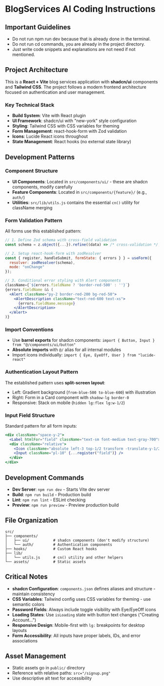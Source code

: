 # BlogServices AI Coding Instructions

## Important Guidelines
- Do not run npm run dev because that is already done in the terminal.
- Do not run cd commands, you are already in the project directory.
- Just write code snippets and explanations are not need if not mentioned.
## Project Architecture

This is a **React + Vite** blog services application with **shadcn/ui** components and **Tailwind CSS**. The project follows a modern frontend architecture focused on authentication and user management.

### Key Technical Stack
- **Build System**: Vite with React plugin
- **UI Framework**: shadcn/ui with "new-york" style configuration
- **Styling**: Tailwind CSS with CSS variables for theming
- **Form Management**: react-hook-form with Zod validation
- **Icons**: Lucide React icons throughout
- **State Management**: React hooks (no external state library)

## Development Patterns

### Component Structure
- **UI Components**: Located in `src/components/ui/` - these are shadcn components, modify carefully
- **Feature Components**: Located in `src/components/{feature}/` (e.g., `auth/`)
- **Utilities**: `src/lib/utils.js` contains the essential `cn()` utility for className merging

### Form Validation Pattern
All forms use this established pattern:
```jsx
// 1. Define Zod schema with cross-field validation
const schema = z.object({...}).refine((data) => /* cross-validation */, { message, path });

// 2. Setup react-hook-form with zodResolver
const { register, handleSubmit, formState: { errors } } = useForm({
  resolver: zodResolver(schema),
  mode: "onChange"
});

// 3. Conditional error styling with Alert components
className={`${errors.fieldName ? 'border-red-500' : ''}`}
{errors.fieldName && (
  <Alert className="py-2 border-red-200 bg-red-50">
    <AlertDescription className="text-red-600 text-xs">
      {errors.fieldName.message}
    </AlertDescription>
  </Alert>
)}
```

### Import Conventions
- Use **barrel exports** for shadcn components: `import { Button, Input } from "@/components/ui/button"`
- **Absolute imports** with `@/` alias for all internal modules
- Import icons individually: `import { Eye, EyeOff, User } from "lucide-react"`

### Authentication Layout Pattern
The established pattern uses **split-screen layout**:
- Left: Gradient background (`from-blue-500 to-blue-600`) with illustration
- Right: Form in a Card component with `shadow-lg border-0`
- Responsive: Stack on mobile (`hidden lg:flex lg:w-1/2`)

### Input Field Structure
Standard pattern for all form inputs:
```jsx
<div className="space-y-2">
  <Label htmlFor="field" className="text-sm font-medium text-gray-700">Label</Label>
  <div className="relative">
    <Icon className="absolute left-3 top-1/2 transform -translate-y-1/2 text-gray-400 h-4 w-4" />
    <Input className="pl-10" {...register("field")} />
  </div>
</div>
```

## Development Commands

- **Dev Server**: `npm run dev` - Starts Vite dev server
- **Build**: `npm run build` - Production build
- **Lint**: `npm run lint` - ESLint checking
- **Preview**: `npm run preview` - Preview production build

## File Organization

```
src/
├── components/
│   ├── ui/           # shadcn components (don't modify structure)
│   └── auth/         # Authentication components
├── hooks/            # Custom React hooks
├── lib/
│   └── utils.js      # cn() utility and other helpers
└── assets/           # Static assets
```

## Critical Notes

- **shadcn Configuration**: `components.json` defines aliases and structure - maintain consistency
- **CSS Variables**: Tailwind config uses CSS variables for theming - use semantic colors
- **Password Fields**: Always include toggle visibility with Eye/EyeOff icons
- **Loading States**: Use `isLoading` state with button text changes ("Creating Account...")
- **Responsive Design**: Mobile-first with `lg:` breakpoints for desktop layouts
- **Form Accessibility**: All inputs have proper labels, IDs, and error associations

## Asset Management
- Static assets go in `public/` directory
- Reference with relative paths: `src="/signup.png"`
- Use descriptive alt text for accessibility